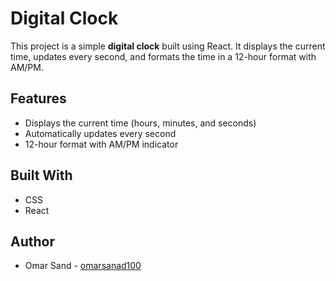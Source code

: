 # Digital Clock

This project is a simple **digital clock** built using React. It displays the current time, updates every second, and formats the time in a 12-hour format with AM/PM.

## Features

- Displays the current time (hours, minutes, and seconds)
- Automatically updates every second
- 12-hour format with AM/PM indicator

## Built With

- CSS
- React

## Author

- Omar Sand - [omarsanad100](https://github.com/omarsanad100)
